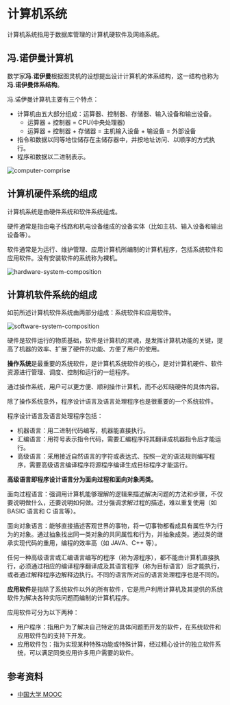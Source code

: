 # 计算机系统

计算机系统指用于数据库管理的计算机硬软件及网络系统。

## 冯.诺伊曼计算机

数学家**冯.诺伊曼**根据图灵机的设想提出设计计算机的体系结构，这一结构也称为**冯.诺伊曼体系结构**。

冯.诺伊曼计算机主要有三个特点：

- 计算机由五大部分组成：运算器、控制器、存储器、输入设备和输出设备。
  - 运算器 + 控制器 = CPU(中央处理器)
  - 运算器 + 控制器 + 存储器 = 主机输入设备 + 输设备 = 外部设备
- 指令和数据以同等地位储存在主储存器中，并按地址访问、以顺序的方式执行。
- 程序和数据以二进制表示。

<img :src="$withBase('/images/cp/computer-comprise.png')" alt="computer-comprise">

## 计算机硬件系统的组成

计算机系统是由硬件系统和软件系统组成。

硬件通常是指由电子线路和机电设备组成的设备实体（比如主机、输入设备和输出设备等）。

软件通常是为运行、维护管理、应用计算机所编制的计算机程序，包括系统软件和应用软件。没有安装软件的系统称为裸机。

<img :src="$withBase('/images/cp/hardware-system-composition.png')" alt="hardware-system-composition">

## 计算机软件系统的组成

如前所述计算机软件系统由两部分组成：系统软件和应用软件。

<img :src="$withBase('/images/cp/software-system-composition.png')" alt="software-system-composition">

硬件是软件运行的物质基础，软件是计算机的灵魂，是发挥计算机功能的关键，提高了机器的效率、扩展了硬件的功能、方便了用户的使用。

**操作系统**是最重要的系统软件，是计算机系统软件的核心，是对计算机硬件、软件资源进行管理、调度、控制和运行的一组程序。

通过操作系统，用户可以更方便、顺利操作计算机，而不必知晓硬件的具体内容。

除了操作系统意外，程序设计语言及语言处理程序也是很重要的一个系统软件。

程序设计语言及语言处理程序包括：

- 机器语言：用二进制代码编写，机器能直接执行。
- 汇编语言：用符号表示指令代码，需要汇编程序将其翻译成机器指令后才能运行。
- 高级语言：采用接近自然语言的字符或表达式、按照一定的语法规则编写程序，需要高级语言编译程序将源程序编译生成目标程序才能运行。

**高级语言即程序设计语言分为面向过程和面向对象两类。**

面向过程语言：强调用计算机能够理解的逻辑来描述解决问题的方法和步骤，不仅要说明做什么，还要说明如何做。过分强调求解过程的描述，难以重复使用（如 BASIC 语言和 C 语言等）。

面向对象语言：能够直接描述客观世界的事物，将一切事物都看成具有属性华为行为的对象。通过抽象找出同一类对象的共同属性和行为，并抽象成类。通过类的继承实现代码的重用，编程的效率高（如 JAVA、C++ 等）。

任何一种高级语言或汇编语言编写的程序（称为源程序），都不能由计算机直接执行，必须通过相应的编译程序翻译成及其语言程序（称为目标语言）后才能执行，或者通过解释程序边解释边执行。不同的语言所对应的语言处理程序也是不同的。

**应用软件**是指除了系统软件以外的所有软件，它是用户利用计算机及其提供的系统软件为解决各种实际问题而编制的计算机程序。

应用软件可分为以下两种：

- 用户程序：指用户为了解决自己特定的具体问题而开发的软件，在系统软件和应用软件包的支持下开发。
- 应用软件包：指为实现某种特殊功能或特殊计算，经过精心设计的独立软件系统，可以满足同类应用许多用户需要的软件。

## 参考资料

- [中国大学 MOOC](https://www.icourse163.org/course/DLUT-1001938002)
